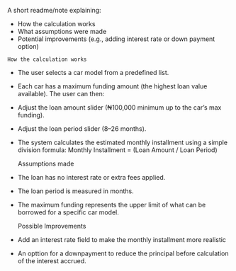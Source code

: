 A short readme/note explaining:

   * How the calculation works
   * What assumptions were made
   * Potential improvements (e.g., adding interest rate or down payment option)




    How the calculation works
* The user selects a car model from a predefined list.
* Each car has a maximum funding amount (the highest loan value available).
The user can then:
* Adjust the loan amount slider (₦100,000 minimum up to the car’s max funding).
* Adjust the loan period slider (8–26 months).
* The system calculates the estimated monthly installment using a simple division formula:
Monthly Installment = (Loan Amount / Loan Period)
 

    Assumptions made
* The loan has no interest rate or extra fees applied.
* The loan period is measured in months.
* The maximum funding represents the upper limit of what can be borrowed for a specific car model.

    Possible Improvements
* Add an interest rate field to make the monthly installment more realistic
* An opttion for a downpayment to reduce the principal before calculation of the interest accrued.
